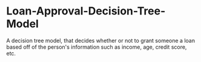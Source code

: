 # Loan-Approval-Decision-Tree-Model
A decision tree model, that decides whether or not to grant someone a loan based off of the person's information such as income, age, credit score, etc. 
